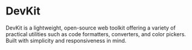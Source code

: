 # DevKit
DevKit is a lightweight, open-source web toolkit offering a variety of practical utilities such as code formatters, converters, and color pickers. Built with simplicity and responsiveness in mind.
